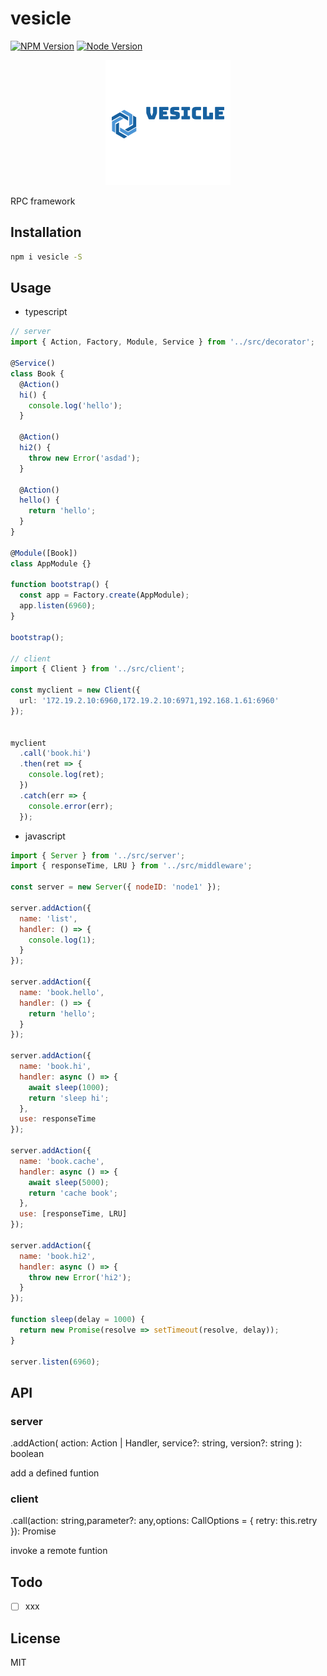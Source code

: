 # vesicle

[![NPM Version][npm-image]][npm-url]
[![Node Version][node-image]][node-url]

<div style="text-align:center"><img src="logo_200x200.png"/></div>

RPC framework

## Installation

```bash
npm i vesicle -S
```

## Usage

- typescript

```typescript
// server
import { Action, Factory, Module, Service } from '../src/decorator';

@Service()
class Book {
  @Action()
  hi() {
    console.log('hello');
  }

  @Action()
  hi2() {
    throw new Error('asdad');
  }

  @Action()
  hello() {
    return 'hello';
  }
}

@Module([Book])
class AppModule {}

function bootstrap() {
  const app = Factory.create(AppModule);
  app.listen(6960);
}

bootstrap();

// client
import { Client } from '../src/client';

const myclient = new Client({
  url: '172.19.2.10:6960,172.19.2.10:6971,192.168.1.61:6960'
});


myclient
  .call('book.hi')
  .then(ret => {
    console.log(ret);
  })
  .catch(err => {
    console.error(err);
  });
```

- javascript

```javascript
import { Server } from '../src/server';
import { responseTime, LRU } from '../src/middleware';

const server = new Server({ nodeID: 'node1' });

server.addAction({
  name: 'list',
  handler: () => {
    console.log(1);
  }
});

server.addAction({
  name: 'book.hello',
  handler: () => {
    return 'hello';
  }
});

server.addAction({
  name: 'book.hi',
  handler: async () => {
    await sleep(1000);
    return 'sleep hi';
  },
  use: responseTime
});

server.addAction({
  name: 'book.cache',
  handler: async () => {
    await sleep(5000);
    return 'cache book';
  },
  use: [responseTime, LRU]
});

server.addAction({
  name: 'book.hi2',
  handler: async () => {
    throw new Error('hi2');
  }
});

function sleep(delay = 1000) {
  return new Promise(resolve => setTimeout(resolve, delay));
}

server.listen(6960);
```

## API

### server

.addAction( action: Action | Handler, service?: string, version?: string ): boolean

add a defined funtion

### client

.call(action: string,parameter?: any,options: CallOptions = { retry: this.retry }): Promise<any>

invoke a remote funtion

## Todo

- [ ] xxx

## License

MIT

[npm-image]: https://img.shields.io/npm/v/vesicle.svg
[npm-url]: https://www.npmjs.com/package/vesicle
[node-image]: https://img.shields.io/badge/node.js-%3E=8-brightgreen.svg
[node-url]: https://nodejs.org/download/
